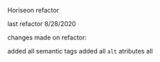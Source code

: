Horiseon refactor 

last refactor 8/28/2020

changes made on refactor:

added all semantic tags
added all `alt` atributes
all
